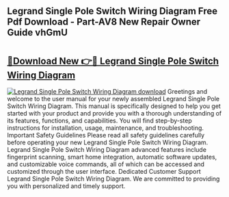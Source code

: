 ## Legrand Single Pole Switch Wiring Diagram Free Pdf Download - Part-AV8 New Repair Owner Guide vhGmU

# <h2><a href="http://dfpnmgo.blite.top/?on=Legrand+Single+Pole+Switch+Wiring+Diagram">🔗Download New 👉🔴 Legrand Single Pole Switch Wiring Diagram</a></h2>

[![Legrand Single Pole Switch Wiring Diagram download](https://i.imgur.com/lujVjoI.png)](http://dfpnmgo.blite.top/?on=Legrand+Single+Pole+Switch+Wiring+Diagram)
Greetings and welcome to the user manual for your newly assembled Legrand Single Pole Switch Wiring Diagram. This manual is specifically designed to help you get started with your product and provide you with a thorough understanding of its features, functions, and capabilities. You will find step-by-step instructions for installation, usage, maintenance, and troubleshooting. Important Safety Guidelines Please read all safety guidelines carefully before operating your new Legrand Single Pole Switch Wiring Diagram. Legrand Single Pole Switch Wiring Diagram advanced features include fingerprint scanning, smart home integration, automatic software updates, and customizable voice commands, all of which can be accessed and customized through the user interface. Dedicated Customer Support Legrand Single Pole Switch Wiring Diagram. We are committed to providing you with personalized and timely support.
